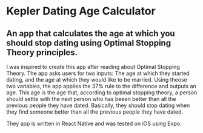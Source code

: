 # Kepler Dating Age Calculator
## An app that calculates the age at which you should stop dating using Optimal Stopping Theory principles.

I was inspired to create this app after reading about Optimal Stopping Theory.  The app asks users for two inputs:  The age at which they started dating, and the age at which they would like to be married.  Using theose two variables, the app applies the 37% rule to the difference and outputs an age.  This age is the age that, according to optimal stopping theory, a person should settle with the next person who has beeen better than all the previous people they have dated.  Basically, they should stop dating when they find someone better than all the previous people they have dated.

They app is written in React Native and was tested on iOS using Expo. 

